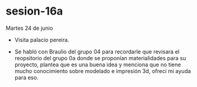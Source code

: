 # sesion-16a
Martes 24 de junio

* Visita palacio pereira.

* Se habló con Braulio del grupo 04 para recordarle que revisara el reopsitorio del grupo 0a donde se proponían materialidades para su proyecto, plantea que es una buena idea y menciona que no tiene mucho conocimiento sobre modelado e impresión 3d, ofrecí mi ayuda para eso.
